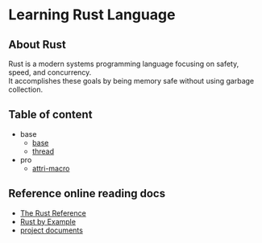 # Learning Rust Language

## About Rust

Rust is a modern systems programming language focusing on safety, speed, and concurrency.    
It accomplishes these goals by being memory safe without using garbage collection.

## Table of content

- base
  - [base](./lang/src/base.rs)
  - [thread](./lang/src/thread.rs)
- pro
  - [attri-macro](./pro/attri-hello-call/)


## Reference online reading docs

- [The Rust Reference](https://rustwiki.org/en/reference/introduction.html)
- [Rust by Example](https://doc.rust-lang.org/stable/rust-by-example/)
- [project documents](./doc/)